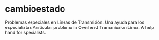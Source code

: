 # cambioestado
Problemas especiales en Líneas de Transmisión. Una ayuda para los especialistas
Particular problems in Overhead Transmission Lines. A help hand for specialists.
